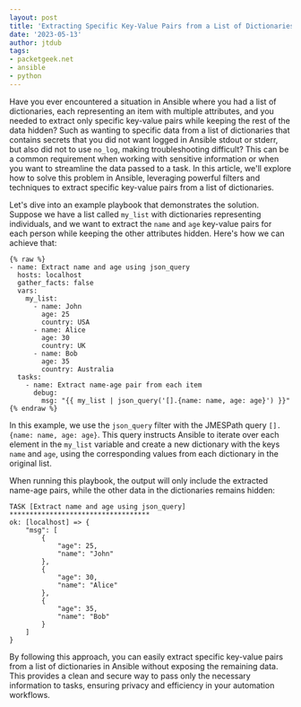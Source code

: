 ```yaml
---
layout: post
title: 'Extracting Specific Key-Value Pairs from a List of Dictionaries in Ansible'
date: '2023-05-13'
author: jtdub
tags:
- packetgeek.net 
- ansible 
- python 
---
```

Have you ever encountered a situation in Ansible where you had a list of dictionaries, each representing an item with multiple attributes, and you needed to extract only specific key-value pairs while keeping the rest of the data hidden? Such as wanting to specific data from a list of dictionaries that contains secrets that you did not want logged in Ansible stdout or stderr, but also did not to use `no_log`, making troubleshooting difficult? This can be a common requirement when working with sensitive information or when you want to streamline the data passed to a task. In this article, we'll explore how to solve this problem in Ansible, leveraging powerful filters and techniques to extract specific key-value pairs from a list of dictionaries.

Let's dive into an example playbook that demonstrates the solution. Suppose we have a list called `my_list` with dictionaries representing individuals, and we want to extract the `name` and `age` key-value pairs for each person while keeping the other attributes hidden. Here's how we can achieve that:

```liquid
{% raw %}
- name: Extract name and age using json_query 
  hosts: localhost
  gather_facts: false
  vars:
    my_list:
      - name: John
        age: 25
        country: USA
      - name: Alice
        age: 30
        country: UK
      - name: Bob
        age: 35
        country: Australia
  tasks:
    - name: Extract name-age pair from each item
      debug:
        msg: "{{ my_list | json_query('[].{name: name, age: age}') }}"
{% endraw %}
```
In this example, we use the `json_query` filter with the JMESPath query `[].{name: name, age: age}`. This query instructs Ansible to iterate over each element in the `my_list` variable and create a new dictionary with the keys `name` and `age`, using the corresponding values from each dictionary in the original list.

When running this playbook, the output will only include the extracted name-age pairs, while the other data in the dictionaries remains hidden:

```shell
TASK [Extract name and age using json_query] ***********************************
ok: [localhost] => {
    "msg": [
        {
            "age": 25,
            "name": "John"
        },
        {
            "age": 30,
            "name": "Alice"
        },
        {
            "age": 35,
            "name": "Bob"
        }
    ]
}
```
By following this approach, you can easily extract specific key-value pairs from a list of dictionaries in Ansible without exposing the remaining data. This provides a clean and secure way to pass only the necessary information to tasks, ensuring privacy and efficiency in your automation workflows.
